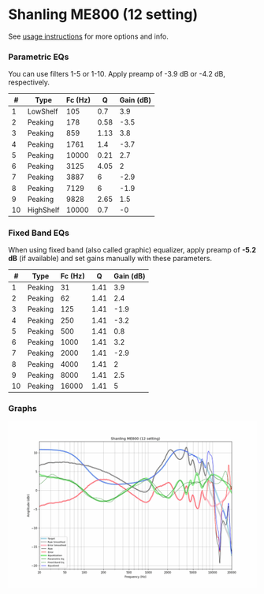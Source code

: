# Shanling ME800 (12 setting)
See [usage instructions](https://github.com/jaakkopasanen/AutoEq#usage) for more options and info.

### Parametric EQs
You can use filters 1-5 or 1-10. Apply preamp of -3.9 dB or -4.2 dB, respectively.

|   # | Type      |   Fc (Hz) |    Q |   Gain (dB) |
|-----|-----------|-----------|------|-------------|
|   1 | LowShelf  |       105 | 0.7  |         3.9 |
|   2 | Peaking   |       178 | 0.58 |        -3.5 |
|   3 | Peaking   |       859 | 1.13 |         3.8 |
|   4 | Peaking   |      1761 | 1.4  |        -3.7 |
|   5 | Peaking   |     10000 | 0.21 |         2.7 |
|   6 | Peaking   |      3125 | 4.05 |         2   |
|   7 | Peaking   |      3887 | 6    |        -2.9 |
|   8 | Peaking   |      7129 | 6    |        -1.9 |
|   9 | Peaking   |      9828 | 2.65 |         1.5 |
|  10 | HighShelf |     10000 | 0.7  |        -0   |

### Fixed Band EQs
When using fixed band (also called graphic) equalizer, apply preamp of **-5.2 dB** (if available) and set gains manually with these parameters.

|   # | Type    |   Fc (Hz) |    Q |   Gain (dB) |
|-----|---------|-----------|------|-------------|
|   1 | Peaking |        31 | 1.41 |         3.9 |
|   2 | Peaking |        62 | 1.41 |         2.4 |
|   3 | Peaking |       125 | 1.41 |        -1.9 |
|   4 | Peaking |       250 | 1.41 |        -3.2 |
|   5 | Peaking |       500 | 1.41 |         0.8 |
|   6 | Peaking |      1000 | 1.41 |         3.2 |
|   7 | Peaking |      2000 | 1.41 |        -2.9 |
|   8 | Peaking |      4000 | 1.41 |         2   |
|   9 | Peaking |      8000 | 1.41 |         2.5 |
|  10 | Peaking |     16000 | 1.41 |         5   |

### Graphs
![](./Shanling%20ME800%20(12%20setting).png)
